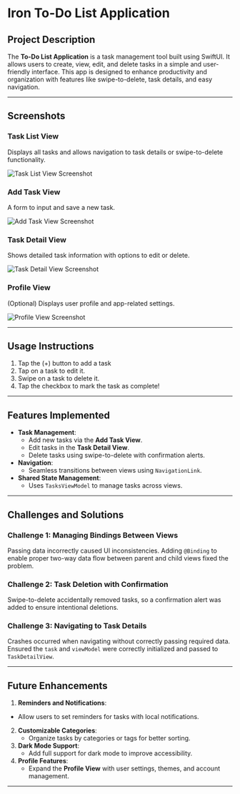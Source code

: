 # Iron To-Do List Application

## Project Description
The **To-Do List Application** is a task management tool built using SwiftUI. It allows users to create, view, edit, and delete tasks in a simple and user-friendly interface. This app is designed to enhance productivity and organization with features like swipe-to-delete, task details, and easy navigation.

---

## Screenshots

### Task List View
Displays all tasks and allows navigation to task details or swipe-to-delete functionality.

![Task List View Screenshot](./Screenshots/TaskListView.png)

### Add Task View
A form to input and save a new task.

![Add Task View Screenshot](./Screenshots/AddTaskView.png)

### Task Detail View
Shows detailed task information with options to edit or delete.

![Task Detail View Screenshot](./Screenshots/TaskDetailView.png)

### Profile View
(Optional) Displays user profile and app-related settings.

![Profile View Screenshot](./Screenshots/ProfileView.png)

---

## Usage Instructions
1. Tap the (+) button to add a task
2. Tap on a task to edit it.
3. Swipe on a task to delete it.
4. Tap the checkbox to mark the task as complete!

---

## Features Implemented
- **Task Management**:
  - Add new tasks via the **Add Task View**.
  - Edit tasks in the **Task Detail View**.
  - Delete tasks using swipe-to-delete with confirmation alerts.
- **Navigation**:
  - Seamless transitions between views using `NavigationLink`.
- **Shared State Management**:
  - Uses `TasksViewModel` to manage tasks across views.

---

## Challenges and Solutions

### Challenge 1: Managing Bindings Between Views
Passing data incorrectly caused UI inconsistencies. Adding `@Binding` to enable proper two-way data flow between parent and child views fixed the problem.

### Challenge 2: Task Deletion with Confirmation
Swipe-to-delete accidentally removed tasks, so a confirmation alert was added to ensure intentional deletions.

### Challenge 3: Navigating to Task Details
Crashes occurred when navigating without correctly passing required data. Ensured the `task` and `viewModel` were correctly initialized and passed to `TaskDetailView`.

---

## Future Enhancements
1.  **Reminders and Notifications**:
   - Allow users to set reminders for tasks with local notifications.
2. **Customizable Categories**:
   - Organize tasks by categories or tags for better sorting.
3. **Dark Mode Support**:
   - Add full support for dark mode to improve accessibility.
4. **Profile Features**:
   - Expand the **Profile View** with user settings, themes, and account management.

---
